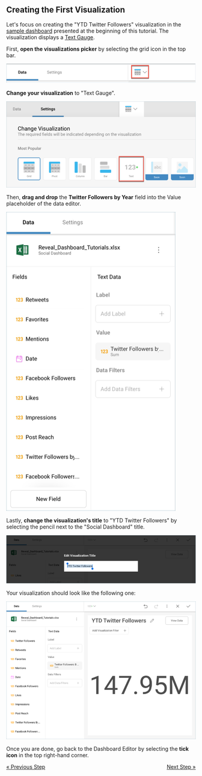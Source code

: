 ## Creating the First Visualization  

Let's focus on creating the "YTD Twitter Followers" visualization in the
[sample dashboard](index.md) presented at the beginning
of this tutorial. The visualization displays a [Text Gauge](~/en/data-visualizations/gauge-views.html#text-gauge).

First, **open the visualizations picker** by selecting the grid icon in
the top bar.

![VisualizationsMenu\_All](images/VisualizationsMenu_All.png)

**Change your visualization** to "Text Gauge".

![SelectTextGauge\_All](images/SelectTextGauge_All.png)

Then, **drag and drop** the **Twitter Followers by Year** field into the
Value placeholder of the data editor.

![SocialFirstDragDrop\_All](images/SocialFirstDragDrop_All.png)

Lastly, **change the visualization's title** to "YTD Twitter Followers"
by selecting the pencil next to the "Social Dashboard" title.

![SocialWonOpportunitiesTitle\_All](images/SocialWonOpportunitiesTitle_All.png)

Your visualization should look like the following one:

![SocialFirstVisualizationSample\_All](images/SocialFirstVisualizationSample_All.png)

Once you are done, go back to the Dashboard Editor by selecting the
**tick icon** in the top right-hand corner.

<style>
.previous {
    text-align: left
}

.next {
    float: right
}

</style>

<a href="social-starting-creation-process.md" class="previous">&laquo; Previous Step</a>
<a href="social-creating-dashboard-filter-connecting-visualization.md" class="next">Next Step &raquo;</a>

